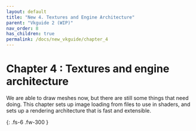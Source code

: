 ```yaml
---
layout: default
title: "New 4. Textures and Engine Architecture"
parent: "Vkguide 2 (WIP)"
nav_order: 8
has_children: true
permalink: /docs/new_vkguide/chapter_4
---
```

# Chapter 4 : Textures and engine architecture

We are able to draw meshes now, but there are still some things that need doing. This chapter sets up image loading from files to use in shaders, and sets up a rendering architecture that is fast and extensible.

{: .fs-6 .fw-300 }